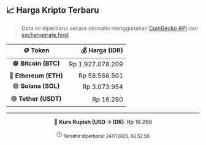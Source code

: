 

<!-- HARGA_KRIPTO -->
## 📈 Harga Kripto Terbaru

> Data ini diperbarui secara otomatis menggunakan [CoinGecko API](https://www.coingecko.com/) dan [exchangerate.host](https://exchangerate.host/)

<div align="center">

| 🪙 Token | 💰 Harga (IDR) |
|:------:|---------------:|
| 🟠 **Bitcoin (BTC)**   | Rp 1.927.078.209 |
| 🔵 **Ethereum (ETH)**  | Rp 58.568.501 |
| 🟣 **Solana (SOL)**    | Rp 3.073.954 |
| 🟢 **Tether (USDT)**   | Rp 16.280 |

---

💱 **Kurs Rupiah (USD → IDR)**: Rp 16.268

🕒 <sub>Terakhir diperbarui: 24/7/2025, 02.52.50</sub>

</div>
<!-- /HARGA_KRIPTO -->